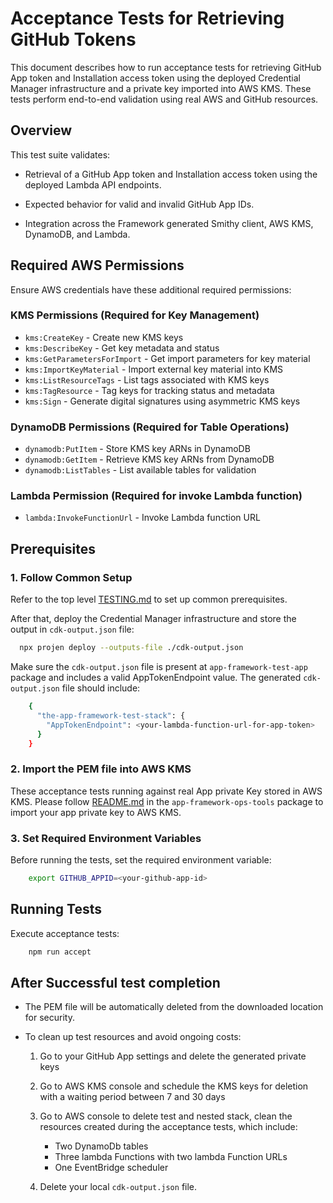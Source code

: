 # Acceptance Tests for Retrieving GitHub Tokens

This document describes how to run acceptance tests
for retrieving GitHub App token and Installation access token
using the deployed Credential Manager infrastructure
and a private key imported into AWS KMS.
These tests perform end-to-end validation using real AWS and GitHub resources.

## Overview

This test suite validates:

- Retrieval of a GitHub App token and Installation access token
  using the deployed Lambda API endpoints.

- Expected behavior for valid and invalid GitHub App IDs.

- Integration across the Framework generated Smithy client,
  AWS KMS, DynamoDB, and Lambda.

## Required AWS Permissions

Ensure AWS credentials have these additional required permissions:

### **KMS Permissions (Required for Key Management)**

- `kms:CreateKey` - Create new KMS keys
- `kms:DescribeKey` - Get key metadata and status
- `kms:GetParametersForImport` - Get import parameters for key material
- `kms:ImportKeyMaterial` - Import external key material into KMS
- `kms:ListResourceTags` - List tags associated with KMS keys
- `kms:TagResource` - Tag keys for tracking status and metadata
- `kms:Sign` - Generate digital signatures using asymmetric KMS keys

### **DynamoDB Permissions (Required for Table Operations)**

- `dynamodb:PutItem` - Store KMS key ARNs in DynamoDB
- `dynamodb:GetItem` - Retrieve KMS key ARNs from DynamoDB
- `dynamodb:ListTables` - List available tables for validation

### **Lambda Permission (Required for invoke Lambda function)**

- `lambda:InvokeFunctionUrl` - Invoke Lambda function URL

## Prerequisites

### 1. Follow Common Setup

Refer to the top level [TESTING.md](../../../../test/TESTING.md)
to set up common prerequisites.

After that, deploy the Credential Manager infrastructure
and store the output in `cdk-output.json` file:

```sh
  npx projen deploy --outputs-file ./cdk-output.json
```

Make sure the `cdk-output.json` file
is present at `app-framework-test-app` package
and includes a valid AppTokenEndpoint value.
The generated `cdk-output.json` file should include:

```sh
    {
      "the-app-framework-test-stack": {
        "AppTokenEndpoint": <your-lambda-function-url-for-app-token>
      }
    }
```

### 2. Import the PEM file into AWS KMS

These acceptance tests running against real App private Key stored in AWS KMS.
Please follow [README.md](../../../packages/app-framework-ops-tools/README.md)
in the `app-framework-ops-tools` package to import your
app private key to AWS KMS.

### 3. Set Required Environment Variables

Before running the tests, set the required environment variable:

```sh
    export GITHUB_APPID=<your-github-app-id>
```

## Running Tests

Execute acceptance tests:

```sh
    npm run accept
```

## After Successful test completion

- The PEM file will be automatically deleted from the downloaded location for
  security.

- To clean up test resources and avoid ongoing costs:

  1. Go to your GitHub App settings and delete the generated private keys

  1. Go to AWS KMS console and schedule the KMS keys for deletion with
     a waiting period between 7 and 30 days

  1. Go to AWS console to delete test and nested stack,
     clean the resources created during the acceptance tests, which include:

     - Two DynamoDb tables
     - Three lambda Functions with two lambda Function URLs
     - One EventBridge scheduler

  1. Delete your local `cdk-output.json` file.
